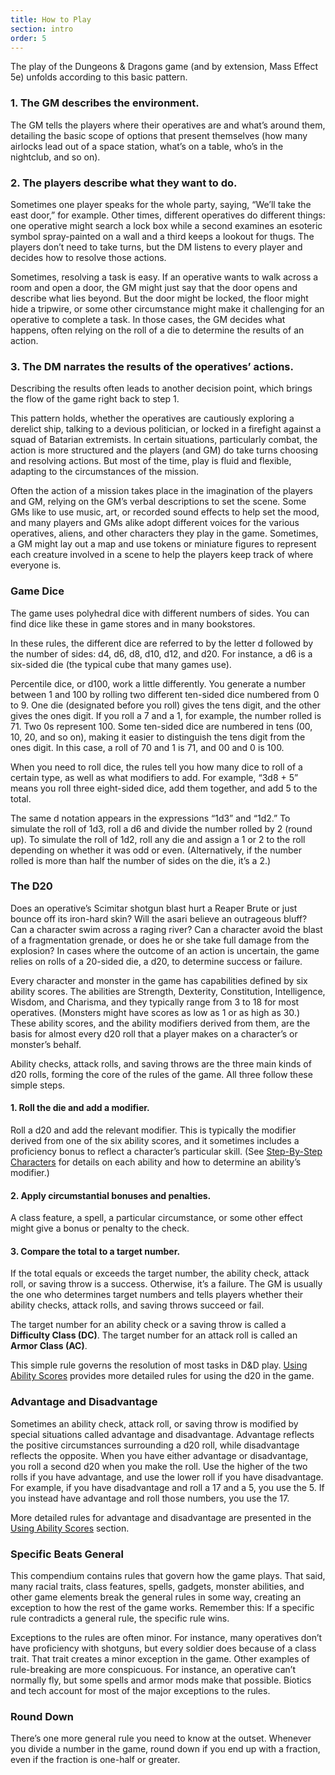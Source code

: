 ```yaml
---
title: How to Play
section: intro
order: 5
---
```

The play of the Dungeons & Dragons game (and by extension, Mass Effect 5e) unfolds according to this basic pattern.

### 1. The GM describes the environment.
The GM tells the players where their operatives are and what’s around them, detailing the basic scope of options that
present themselves (how many airlocks lead out of a space station, what’s on a table, who’s in the nightclub, and so on).

### 2. The players describe what they want to do.
Sometimes one player speaks for the whole party, saying, “We’ll take the east door,” for example. Other times, different
operatives do different things: one operative might search a lock box while a second examines an esoteric symbol
spray-painted on a wall and a third keeps a lookout for thugs. The players don’t need to take turns, but the DM listens
to every player and decides how to resolve those actions.

Sometimes, resolving a task is easy. If an operative wants to walk across a room and open a door, the GM might just say
that the door opens and describe what lies beyond. But the door might be locked, the floor might hide a tripwire, or some
other circumstance might make it challenging for an operative to complete a task. In those cases, the GM decides what
happens, often relying on the roll of a die to determine the results of an action.

### 3. The DM narrates the results of the operatives’ actions.

Describing the results often leads to another decision point, which brings the flow of the game right back to step 1.

This pattern holds, whether the operatives are cautiously exploring a derelict ship, talking to a devious politician, or
locked in a firefight against a squad of Batarian extremists. In certain situations, particularly combat, the action is
more structured and the players (and GM) do take turns choosing and resolving actions. But most of the time, play is
fluid and flexible, adapting to the circumstances of the mission.

Often the action of a mission takes place in the imagination of the players and GM, relying on the GM’s verbal
descriptions to set the scene. Some GMs like to use music, art, or recorded sound effects to help set the mood, and many
players and GMs alike adopt different voices for the various operatives, aliens, and other characters they play in the
game. Sometimes, a GM might lay out a map and use tokens or miniature figures to represent each creature involved in a
scene to help the players keep track of where everyone is.

### Game Dice
The game uses polyhedral dice with different numbers of sides. You can find dice like these in game stores and in many
bookstores.

In these rules, the different dice are referred to by the letter d followed by the number of sides: d4, d6, d8, d10, d12,
and d20. For instance, a d6 is a six-sided die (the typical cube that many games use).

Percentile dice, or d100, work a little differently. You generate a number between 1 and 100 by rolling two different
ten-sided dice numbered from 0 to 9. One die (designated before you roll) gives the tens digit, and the other gives the
ones digit. If you roll a 7 and a 1, for example, the number rolled is 71. Two 0s represent 100. Some ten-sided dice are
numbered in tens (00, 10, 20, and so on), making it easier to distinguish the tens digit from the ones digit.
In this case, a roll of 70 and 1 is 71, and 00 and 0 is 100.

When you need to roll dice, the rules tell you how many dice to roll of a certain type, as well as what modifiers to add.
For example, “3d8 + 5” means you roll three eight-sided dice, add them together, and add 5 to the total.

The same d notation appears in the expressions “1d3” and “1d2.” To simulate the roll of 1d3, roll a d6 and divide the
number rolled by 2 (round up). To simulate the roll of 1d2, roll any die and assign a 1 or 2 to the roll depending on
whether it was odd or even. (Alternatively, if the number rolled is more than half the number of sides on the die, it’s a 2.)

### The D20

Does an operative’s Scimitar shotgun blast hurt a Reaper Brute or just bounce off its iron-hard skin? Will the asari
believe an outrageous bluff? Can a character swim across a raging river? Can a character avoid the blast of a fragmentation
grenade, or does he or she take full damage from the explosion? In cases where the outcome of an action is uncertain,
the game relies on rolls of a 20-sided die, a d20, to determine success or failure.

Every character and monster in the game has capabilities defined by six ability scores. The abilities are Strength, Dexterity,
Constitution, Intelligence, Wisdom, and Charisma, and they typically range from 3 to 18 for most operatives. (Monsters
might have scores as low as 1 or as high as 30.) These ability scores, and the ability modifiers derived from them, are
the basis for almost every d20 roll that a player makes on a character’s or monster’s behalf.

Ability checks, attack rolls, and saving throws are the three main kinds of d20 rolls, forming the core of the rules of
the game. All three follow these simple steps.

#### 1. Roll the die and add a modifier.
Roll a d20 and add the relevant modifier. This is typically the modifier derived from one of the six ability scores, and
it sometimes includes a proficiency bonus to reflect a character’s particular skill. (See
[Step-By-Step Characters](/manual/character-creation) for details on each ability and how to determine an
ability’s modifier.)

#### 2. Apply circumstantial bonuses and penalties.
A class feature, a spell, a particular circumstance, or some other effect might give a bonus or penalty to the check.

#### 3. Compare the total to a target number.
If the total equals or exceeds the target number, the ability check, attack roll, or saving throw is a success. Otherwise,
it’s a failure. The GM is usually the one who determines target numbers and tells players whether their ability checks,
attack rolls, and saving throws succeed or fail.

The target number for an ability check or a saving throw is called a __Difficulty Class (DC)__. The target number for an
attack roll is called an __Armor Class (AC)__.

This simple rule governs the resolution of most tasks in D&D play. [Using Ability Scores](/manual/using-ability-scores)
provides more detailed rules for using the d20 in the game.

### Advantage and Disadvantage
Sometimes an ability check, attack roll, or saving throw is modified by special situations called advantage and disadvantage.
Advantage reflects the positive circumstances surrounding a d20 roll, while disadvantage reflects the opposite. When you
have either advantage or disadvantage, you roll a second d20 when you make the roll. Use the higher of the two rolls if
you have advantage, and use the lower roll if you have disadvantage. For example, if you have disadvantage and roll a 17
and a 5, you use the 5. If you instead have advantage and roll those numbers, you use the 17.

More detailed rules for advantage and disadvantage are presented in the
[Using Ability Scores](/manual/using-ability-scores#advantage-and-disadvantage) section.

### Specific Beats General
This compendium contains rules that govern how the game plays. That said, many racial traits, class features, spells,
gadgets, monster abilities, and other game elements break the general rules in some way, creating an exception to how
the rest of the game works. Remember this: If a specific rule contradicts a general rule, the specific rule wins.

Exceptions to the rules are often minor. For instance, many operatives don’t have proficiency with shotguns, but every
soldier does because of a class trait. That trait creates a minor exception in the game. Other examples of rule-breaking
are more conspicuous. For instance, an operative can’t normally fly, but some spells and armor mods make that possible.
Biotics and tech account for most of the major exceptions to the rules.

### Round Down
There’s one more general rule you need to know at the outset. Whenever you divide a number in the game, round down if you
end up with a fraction, even if the fraction is one-half or greater.


<me-source-reference pages="3-4" source="basic"></me-source-reference>

